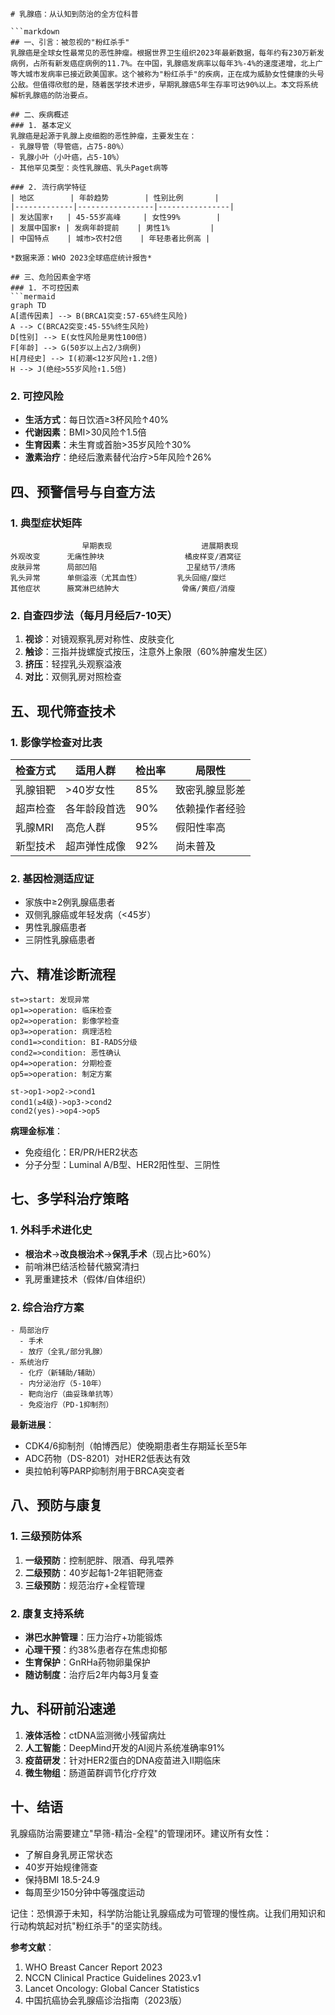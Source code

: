 

```markdump
# 乳腺癌：从认知到防治的全方位科普

```markdown
## 一、引言：被忽视的"粉红杀手"
乳腺癌是全球女性最常见的恶性肿瘤。根据世界卫生组织2023年最新数据，每年约有230万新发病例，占所有新发癌症病例的11.7%。在中国，乳腺癌发病率以每年3%-4%的速度递增，北上广等大城市发病率已接近欧美国家。这个被称为"粉红杀手"的疾病，正在成为威胁女性健康的头号公敌。但值得欣慰的是，随着医学技术进步，早期乳腺癌5年生存率可达90%以上。本文将系统解析乳腺癌的防治要点。

## 二、疾病概述
### 1. 基本定义
乳腺癌是起源于乳腺上皮细胞的恶性肿瘤，主要发生在：
- 乳腺导管（导管癌，占75-80%）
- 乳腺小叶（小叶癌，占5-10%）
- 其他罕见类型：炎性乳腺癌、乳头Paget病等

### 2. 流行病学特征
| 地区        | 年龄趋势        | 性别比例       |
|-------------|-----------------|----------------|
| 发达国家↑   | 45-55岁高峰     | 女性99%        |
| 发展中国家↑ | 发病年龄提前    | 男性1%         |
| 中国特点    | 城市>农村2倍    | 年轻患者比例高 |

*数据来源：WHO 2023全球癌症统计报告*

## 三、危险因素金字塔
### 1. 不可控因素
```mermaid
graph TD
A[遗传因素] --> B(BRCA1突变:57-65%终生风险)
A --> C(BRCA2突变:45-55%终生风险)
D[性别] --> E(女性风险是男性100倍)
F[年龄] --> G(50岁以上占2/3病例)
H[月经史] --> I(初潮<12岁风险↑1.2倍)
H --> J(绝经>55岁风险↑1.5倍)
```

### 2. 可控风险
- **生活方式**：每日饮酒≥3杯风险↑40%
- **代谢因素**：BMI>30风险↑1.5倍
- **生育因素**：未生育或首胎>35岁风险↑30%
- **激素治疗**：绝经后激素替代治疗>5年风险↑26%

## 四、预警信号与自查方法
### 1. 典型症状矩阵
```
                早期表现                    进展期表现
外观改变      无痛性肿块                  橘皮样变/酒窝征
皮肤异常      局部凹陷                    卫星结节/溃疡
乳头异常      单侧溢液（尤其血性）        乳头回缩/糜烂
其他症状      腋窝淋巴结肿大              骨痛/黄疸/消瘦
```

### 2. 自查四步法（每月月经后7-10天）
1. **视诊**：对镜观察乳房对称性、皮肤变化
2. **触诊**：三指并拢螺旋式按压，注意外上象限（60%肿瘤发生区）
3. **挤压**：轻捏乳头观察溢液
4. **对比**：双侧乳房对照检查

## 五、现代筛查技术
### 1. 影像学检查对比表
| 检查方式   | 适用人群         | 检出率 | 局限性           |
|------------|------------------|--------|------------------|
| 乳腺钼靶   | >40岁女性        | 85%    | 致密乳腺显影差   |
| 超声检查   | 各年龄段首选     | 90%    | 依赖操作者经验   |
| 乳腺MRI    | 高危人群         | 95%    | 假阳性率高       |
| 新型技术   | 超声弹性成像     | 92%    | 尚未普及         |

### 2. 基因检测适应证
- 家族中≥2例乳腺癌患者
- 双侧乳腺癌或年轻发病（<45岁）
- 男性乳腺癌患者
- 三阴性乳腺癌患者

## 六、精准诊断流程
```flow
st=>start: 发现异常
op1=>operation: 临床检查
op2=>operation: 影像学检查
op3=>operation: 病理活检
cond1=>condition: BI-RADS分级
cond2=>condition: 恶性确认
op4=>operation: 分期检查
op5=>operation: 制定方案

st->op1->op2->cond1
cond1(≥4级)->op3->cond2
cond2(yes)->op4->op5
```

**病理金标准**：
- 免疫组化：ER/PR/HER2状态
- 分子分型：Luminal A/B型、HER2阳性型、三阴性

## 七、多学科治疗策略
### 1. 外科手术进化史
- **根治术**→**改良根治术**→**保乳手术**（现占比>60%）
- 前哨淋巴结活检替代腋窝清扫
- 乳房重建技术（假体/自体组织）

### 2. 综合治疗方案
```mindmap
- 局部治疗
  - 手术
  - 放疗（全乳/部分乳腺）
- 系统治疗
  - 化疗（新辅助/辅助）
  - 内分泌治疗（5-10年）
  - 靶向治疗（曲妥珠单抗等）
  - 免疫治疗（PD-1抑制剂）
```

**最新进展**：
- CDK4/6抑制剂（帕博西尼）使晚期患者生存期延长至5年
- ADC药物（DS-8201）对HER2低表达有效
- 奥拉帕利等PARP抑制剂用于BRCA突变者

## 八、预防与康复
### 1. 三级预防体系
1. **一级预防**：控制肥胖、限酒、母乳喂养
2. **二级预防**：40岁起每1-2年钼靶筛查
3. **三级预防**：规范治疗+全程管理

### 2. 康复支持系统
- **淋巴水肿管理**：压力治疗+功能锻炼
- **心理干预**：约38%患者存在焦虑抑郁
- **生育保护**：GnRHa药物卵巢保护
- **随访制度**：治疗后2年内每3月复查

## 九、科研前沿速递
1. **液体活检**：ctDNA监测微小残留病灶
2. **人工智能**：DeepMind开发的AI阅片系统准确率91%
3. **疫苗研发**：针对HER2蛋白的DNA疫苗进入II期临床
4. **微生物组**：肠道菌群调节化疗疗效

## 十、结语
乳腺癌防治需要建立"早筛-精治-全程"的管理闭环。建议所有女性：
- 了解自身乳房正常状态
- 40岁开始规律筛查
- 保持BMI 18.5-24.9
- 每周至少150分钟中等强度运动

记住：恐惧源于未知，科学防治能让乳腺癌成为可管理的慢性病。让我们用知识和行动构筑起对抗"粉红杀手"的坚实防线。

**参考文献**：
1. WHO Breast Cancer Report 2023
2. NCCN Clinical Practice Guidelines 2023.v1
3. Lancet Oncology: Global Cancer Statistics
4. 中国抗癌协会乳腺癌诊治指南（2023版）
```